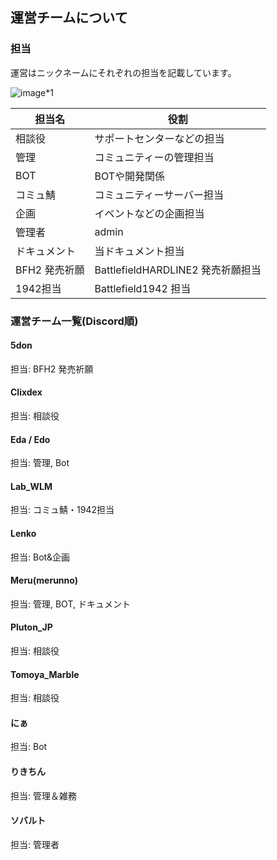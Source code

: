 ## 運営チームについて

### 担当
運営はニックネームにそれぞれの担当を記載しています。

![image*1](https://media.discordapp.net/attachments/812277834960601129/850607702400040970/unknown.png)

| 担当名 | 役割 |
| ---- | ---- |
| 相談役 | サポートセンターなどの担当 |
| 管理 | コミュニティーの管理担当 |
| BOT | BOTや開発関係 |
| コミュ鯖 | コミュニティーサーバー担当 |
| 企画 | イベントなどの企画担当 |
| 管理者 | admin |
| ドキュメント | 当ドキュメント担当 |
| BFH2 発売祈願 | BattlefieldHARDLINE2 発売祈願担当 |
| 1942担当 | Battlefield1942 担当 |

### 運営チーム一覧(Discord順)
#### 5don
担当: BFH2 発売祈願
#### Clixdex
担当: 相談役
#### Eda / Edo
担当: 管理, Bot
#### Lab_WLM
担当: コミュ鯖・1942担当
#### Lenko
担当: Bot&企画
#### Meru(merunno)
担当: 管理, BOT, ドキュメント
#### Pluton_JP
担当: 相談役
#### Tomoya_Marble
担当: 相談役
#### にぁ
担当: Bot
#### りきちん
担当: 管理＆雑務
#### ソバルト
担当: 管理者